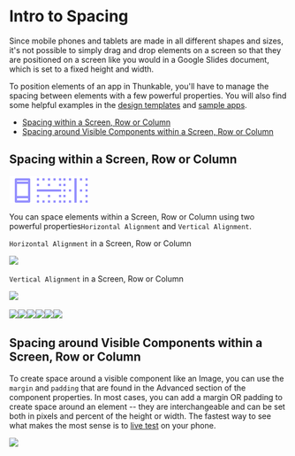 # Intro to Spacing

Since mobile phones and tablets are made in all different shapes and sizes, it's not possible to simply drag and drop elements on a screen so that they are positioned on a screen like you would in a Google Slides document, which is set to a fixed height and width.

To position elements of an app in Thunkable, you'll have to manage the spacing between elements with a few powerful properties. You will also find some helpful examples in the [design templates](https://github.com/thunkable/thunkable-docs/tree/4a752596e288fca776105e94dc5e863bb9a3e25a/x/get%20started/design-templates.md) and [sample apps](https://github.com/thunkable/thunkable-docs/tree/4a752596e288fca776105e94dc5e863bb9a3e25a/x/get%20started/sample-apps.md).

* [Spacing within a Screen, Row or Column](intro-to-spacing.md#spacing-within-a-screen-row-or-column)
* [Spacing around Visible Components within a Screen, Row or Column](intro-to-spacing.md#spacing-around-visible-components-within-a-screen-row-or-column)

## Spacing within a Screen, Row or Column

![](../../.gitbook/assets/iosviewiconscreen.png)![](../../.gitbook/assets/iosviewiconrow.png)![](../../.gitbook/assets/iosviewiconcloumn.png)

You can space elements within a Screen, Row or Column using two powerful properties`Horizontal Alignment` and `Vertical Alignment`.

`Horizontal Alignment` in a Screen, Row or Column

![](../../.gitbook/assets/spacing-fig-1.png)

`Vertical Alignment` in a Screen, Row or Column

![](../../.gitbook/assets/spacing-fig-2.png)

![](blob:https://legacy.gitbook.com/4099f622-4cd2-4244-bd4c-80afd170c746)![](blob:https://legacy.gitbook.com/ce335df9-b7c2-498c-87a3-b8f464d8622b)![](blob:https://legacy.gitbook.com/a7daacc3-e452-4a34-81eb-9c4b160f748c)![](blob:https://legacy.gitbook.com/742c8dc2-6d2a-4677-9eec-a7fa9334d410)![](blob:https://legacy.gitbook.com/c30087c7-706d-4cda-9aee-0678cca13230)![](blob:https://legacy.gitbook.com/2a94a8e6-5259-477c-8a76-8eff9f82378a)

## Spacing around Visible Components within a Screen, Row or Column

To create space around a visible component like an Image, you can use the `margin` and `padding` that are found in the Advanced section of the component properties. In most cases, you can add a margin OR padding to create space around an element -- they are interchangeable and can be set both in pixels and percent of the height or width. The fastest way to see what makes the most sense is to [live test](../live-test.md) on your phone.

![](../../.gitbook/assets/spacing-fig-3.png)

